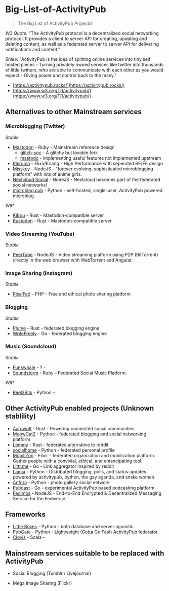 # Big-List-of-ActivityPub
> The Big List of ActivityPub Projects!

*W3 Quote:* "The ActivityPub protocol is a decentralized social networking protocol. It provides a client to server API for creating, updating and deleting content, as well as a federated server to server API for delivering notifications and content."

*Shlee:* "ActivityPub is the idea of splitting online services into tiny self hosted pieces - Turning privately owned services like twitter into thousands of little twitters, who are able to communicate with each other as you would expect - Giving power and control back to the many."


* [https://activitypub.rocks/](https://activitypub.rocks/)
* [https://www.w3.org/TR/activitypub/](https://www.w3.org/TR/activitypub/)

## Alternatives to other Mainstream services

### Microblogging (Twitter)
_Stable_
* [Mastodon](https://github.com/tootsuite/mastodon) - Ruby - Mainstream reference design
  * [glitch-soc](https://github.com/glitch-soc/mastodon/) - A glitchy but lovable fork
  * [mastodo](https://github.com/gled-rs/mastodo) - implementing useful features not implemented upstream
* [Pleroma](https://pleroma.social/) - Elixir/Erlang - High Performance with seperated BE/FE design
* [Misskey](https://github.com/syuilo/misskey) - NodeJS - "forever evolving, sophisticated microblogging platform" with lots of anime girls.
* [Nextcloud Social](https://github.com/nextcloud/social) - NodeJS - Nextcloud becomes part of the federated social networks!
* [microblog.pub](https://github.com/tsileo/microblog.pub) - Python - self-hosted, single-user, ActivityPub powered microblog.

_WIP_
* [Kibou](https://git.cybre.club/kibouproject/kibou) - Rust - Mastodon-compatible server
* [Rustodon](https://github.com/rustodon/rustodon) - Rust - Mastodon-compatible server

### Video Streaming (YouTube)
_Stable_
* [PeerTube](https://github.com/Chocobozzz/PeerTube) - NodeJS - Video streaming platform using P2P (BitTorrent) directly in the web browser with WebTorrent and Angular.

### Image Sharing (Instagram)
_Stable_
* [PixelFed](https://github.com/pixelfed/pixelfed) - PHP -  Free and ethical photo sharing platform

### Blogging
_Stable_
* [Plume](https://github.com/Plume-org/Plume) - Rust -  federated blogging engine
* [WriteFreely](https://github.com/writeas/writefreely) - Go - federated blogging engine

### Music (Soundcloud)
_Stable_
* [Funkwhale](https://dev.funkwhale.audio/funkwhale/funkwhale) - ? -
* [Soundstorm](https://github.com/weathermen/soundstorm) - Ruby - Federated Social Music Platform.

_WIP_
* [Reel2Bits](https://github.com/rhaamo/reel2bits) - Python -

## Other ActivityPub enabled projects (Unknown stablility)
* [Aardwolf](https://github.com/Aardwolf-Social/aardwolf) - Rust - Powering connected social communities
* [MeowCat2](https://github.com/cabalamat/meowcat2) - Python - federated blogging and social networking platform
* [Lemmy](https://github.com/dessalines/lemmy) - Rust - federated alternative to reddit
* [socialhome](https://github.com/jaywink/socialhome) - Python - federated personal profile
* [MobiliZon](https://github.com/framasoft/mobilizon) - Elixir - federated organization and mobilization platform. Gather people with a convivial, ethical, and emancipating tool.
* [Littr.me](https://github.com/mariusor/littr.go) - Go - Link aggregator inspired by reddit
* [Lamia](https://github.com/Scarly-Cat/lamia) - Python - Distributed blogging, polls, and status updates powered by activitypub, python, the gay agenda, and snake women. 
* [Anfora](https://github.com/anforaProject/anfora) - Python - photo gallery social network
* [Pubcast](https://github.com/pubcast/pubcast) - Go - experimental ActivityPub based podcasting platform
* [Fedimos](https://github.com/fedimos) - NodeJS - End-to-End Encrypted & Decentralized Messaging Service for the Fediverse 

## Frameworks
* [Little Boxes](https://github.com/tsileo/little-boxes) -  Python - both database and server agnostic.
* [PubGate](https://github.com/autogestion/pubgate) - Python - Lightweight (Gotta Go Fast) ActivityPub federator.
* [Clovis](https://github.com/WellFactored/clovis) - Scala - 

## Mainstream services suitable to be replaced with ActivityPub

* Social Blogging (Tumblr / Livejournal)

* Mega Image Sharing (Flickr)
